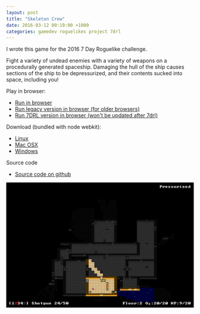 ```yaml
---
layout: post
title: "Skeleton Crew"
date: 2016-03-12 00:19:00 +1000
categories: gamedev roguelikes project 7drl
---
```


I wrote this game for the 2016 7 Day Roguelike challenge.

Fight a variety of undead enemies with a variety of weapons on a procedurally
generated spaceship. Damaging the hull of the ship causes sections of the ship
to be depressurized, and their contents sucked into space, including you!

Play in browser:
- [Run in browser](https://games.gridbugs.org/skeleton-crew)
- [Run legacy version in browser (for older browsers)](https://games.gridbugs.org/skeleton-crew-legacy)
- [Run 7DRL version in browser (won't be updated after 7drl)](https://games.gridbugs.org/skeleton-crew-7drl-2016)

Download (bundled with node webkit):
- [Linux](https://files.gridbugs.org/skeleton-crew-linux-x64.zip)
- [Mac OSX](https://files.gridbugs.org/skeleton-crew-osx-x64.zip)
- [Windows](https://files.gridbugs.org/skeleton-crew-windows-x64.zip)

Source code
- [Source code on github](https://github.com/stevebob/skeleton-crew)

![screenshot](/images/skeleton-crew/screenshot.png)
